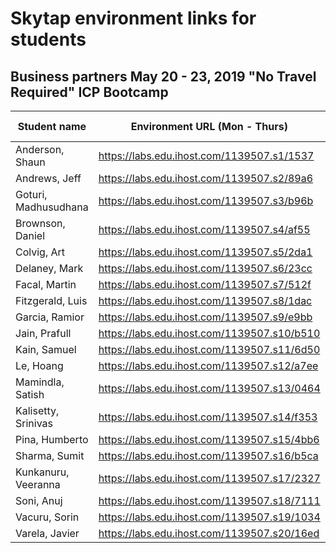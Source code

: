# Skytap environment links for students 

## Business partners May 20 - 23, 2019 "No Travel Required" ICP Bootcamp


| Student name | Environment URL (Mon - Thurs) | Environment URL (Fri - ) | 
| --- | --- | --- |
| Anderson, Shaun| https://labs.edu.ihost.com/1139507.s1/1537 | |
| Andrews, Jeff| https://labs.edu.ihost.com/1139507.s2/89a6 | | 
| Goturi, Madhusudhana| https://labs.edu.ihost.com/1139507.s3/b96b |  |
| Brownson, Daniel| https://labs.edu.ihost.com/1139507.s4/af55 | | 
| Colvig, Art| https://labs.edu.ihost.com/1139507.s5/2da1 |  |
| Delaney, Mark| https://labs.edu.ihost.com/1139507.s6/23cc |  |
| Facal, Martin| https://labs.edu.ihost.com/1139507.s7/512f | | 
| Fitzgerald, Luis| https://labs.edu.ihost.com/1139507.s8/1dac |  |
| Garcia, Ramior| https://labs.edu.ihost.com/1139507.s9/e9bb |  |
| Jain, Prafull| https://labs.edu.ihost.com/1139507.s10/b510 |  |
| Kain, Samuel| https://labs.edu.ihost.com/1139507.s11/6d50 |  |
| Le, Hoang| https://labs.edu.ihost.com/1139507.s12/a7ee |  |
| Mamindla, Satish| https://labs.edu.ihost.com/1139507.s13/0464 | | 
| Kalisetty, Srinivas| https://labs.edu.ihost.com/1139507.s14/f353 |  |
| Pina, Humberto| https://labs.edu.ihost.com/1139507.s15/4bb6 | | 
| Sharma, Sumit| https://labs.edu.ihost.com/1139507.s16/b5ca |  |
| Kunkanuru, Veeranna| https://labs.edu.ihost.com/1139507.s17/2327 |  |
| Soni, Anuj| https://labs.edu.ihost.com/1139507.s18/7111 |  |
| Vacuru, Sorin| https://labs.edu.ihost.com/1139507.s19/1034 |  |
| Varela, Javier | https://labs.edu.ihost.com/1139507.s20/16ed | |


